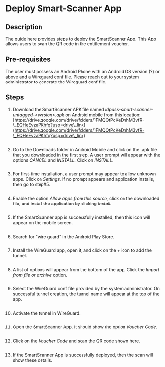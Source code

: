 # Deploy Smart-Scanner App

## Description&#x20;

The guide here provides steps to deploy the SmartScanner App. This App allows users to scan the QR code in the entitlement voucher.

## Pre-requisites

The user must possess an Android Phone with an Android OS version (?) or above and a Wireguard conf file. Please reach out to your system administrator to generate the Wireguard conf file.

## Steps

1. Download the SmartScanner APK file named _idpass-smart-scanner-untagged-\<version>.apk_ on Android mobile from this location: [https://drive.google.com/drive/folders/1FMQQtPcKeDnhM3vfR-\_EQHeEvzaPKhfq?usp=drive\_link](https://drive.google.com/drive/folders/1FMQQtPcKeDnhM3vfR-\_EQHeEvzaPKhfq?usp=drive\_link)

<figure><img src="../../.gitbook/assets/image (3).png" alt=""><figcaption></figcaption></figure>

2. Go to the Downloads folder in Android Mobile and click on the .apk file that you downloaded in the first step. A user prompt will appear with the options _CANCEL_ and _INSTALL._ Click on _INSTALL_.

<figure><img src="../../.gitbook/assets/image (7).png" alt=""><figcaption></figcaption></figure>

3. For first-time installation, a user prompt may appear to allow unknown apps. Click on _Settings._ If no prompt appears and application installs, then go to step#5.

<figure><img src="../../.gitbook/assets/image (8).png" alt=""><figcaption></figcaption></figure>

4. Enable the option _Allow apps from this source,_ click on the downloaded file, and install the application by clicking _Install_.

<figure><img src="../../.gitbook/assets/image (19).png" alt=""><figcaption></figcaption></figure>



5. If the SmartScanner app is successfully installed, then this icon will appear on the mobile screen.

<figure><img src="../../.gitbook/assets/image (21).png" alt=""><figcaption></figcaption></figure>

6. Search for "wire guard" in the Android Play Store.&#x20;

<figure><img src="../../.gitbook/assets/image (14).png" alt=""><figcaption></figcaption></figure>

7. Install the WireGuard app, open it, and click on the + icon to add the tunnel.

<figure><img src="../../.gitbook/assets/image (6).png" alt=""><figcaption></figcaption></figure>

8. A list of options will appear from the bottom of the app. Click the _Import from file or archive_ option.&#x20;

<figure><img src="../../.gitbook/assets/image (1).png" alt=""><figcaption></figcaption></figure>

9. Select the WireGuard conf file provided by the system administrator. On successful tunnel creation, the tunnel name will appear at the top of the app.

<figure><img src="../../.gitbook/assets/image (13).png" alt=""><figcaption></figcaption></figure>

10. Activate the tunnel in WireGuard.

<figure><img src="../../.gitbook/assets/image (22).png" alt=""><figcaption></figcaption></figure>

11. Open the SmartScanner App. It should show the option _Voucher Code_.

<figure><img src="../../.gitbook/assets/image (11).png" alt=""><figcaption></figcaption></figure>

12. Click on the _Voucher Code_ and scan the QR code shown here.

<figure><img src="../../.gitbook/assets/image (10).png" alt=""><figcaption></figcaption></figure>

13. If the SmartScanner App is successfully deployed, then the scan will show these details.

<figure><img src="../../.gitbook/assets/image (20).png" alt=""><figcaption></figcaption></figure>

